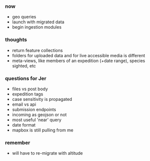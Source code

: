 ### now
- geo queries
- launch with migrated data
- begin ingestion modules

### thoughts
- return feature collections
- folders for uploaded data and for live accessible media is different
- meta-views, like members of an expedition (+date range), species sighted, etc

### questions for Jer
- files vs post body
- expedition tags
- case sensitivity is propagated
- email vs api
- submission endpoints
- incoming as geojson or not
- most useful 'near' query
- date format
- mapbox is still pulling from me

### remember
- will have to re-migrate with altitude